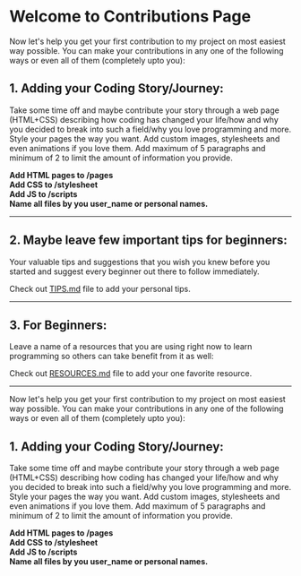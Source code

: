 # Welcome to Contributions Page

Now let's help you get your first contribution to my project on most easiest way possible.
You can make your contributions in any one of the following ways or even all of them (completely upto you):

 ## 1. Adding your Coding Story/Journey:
Take some time off and maybe contribute your story through a web page (HTML+CSS) describing how coding has changed your life/how and why you decided to break into such a field/why you love programming and more.  
Style your pages the way you want. Add custom images, stylesheets and even animations if you love them. Add maximum of 5 paragraphs and minimum of 2 to limit the amount of information you provide.

**Add HTML pages to /pages**  
**Add CSS  to /stylesheet**  
**Add JS  to /scripts**  
**Name all files by you user_name or personal names.**


-----

## 2. Maybe leave few important tips for beginners:
Your valuable tips and suggestions that you wish you knew before you started and suggest every beginner out there to follow immediately.  

Check out [TIPS.md](/TIPS.md) file to add your personal tips.

-----

## 3. For Beginners:
Leave a name of a resources that you are using right now to learn programming so others can take benefit from it as well:  

Check out [RESOURCES.md](/RESOURCES.md) file to add your one favorite resource.

-----
    
Now let's help you get your first contribution to my project on most easiest way possible.
You can make your contributions in any one of the following ways or even all of them (completely upto you):

 ## 1. Adding your Coding Story/Journey:
Take some time off and maybe contribute your story through a web page (HTML+CSS) describing how coding has changed your life/how and why you decided to break into such a field/why you love programming and more.  
Style your pages the way you want. Add custom images, stylesheets and even animations if you love them. Add maximum of 5 paragraphs and minimum of 2 to limit the amount of information you provide.

**Add HTML pages to /pages**  
**Add CSS  to /stylesheet**  
**Add JS  to /scripts**  
**Name all files by you user_name or personal names.**
